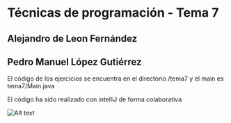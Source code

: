 # Técnicas de programación - Tema 7
## Alejandro de Leon Fernández
## Pedro Manuel López Gutiérrez

El código de los ejercicios se encuentra en el directorio /tema7 y el main es tema7/Main.java

El código ha sido realizado con intelliJ de forma colaborativa

![Alt text](GuerraBarcosV3.drawio.svg)
